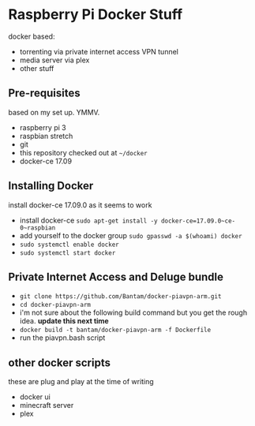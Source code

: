 # Raspberry Pi Docker Stuff

docker based:
- torrenting via private internet access VPN tunnel
- media server via plex
- other stuff

## Pre-requisites

based on my set up. YMMV.

- raspberry pi 3
- raspbian stretch
- git
- this repository checked out at `~/docker`
- docker-ce 17.09

## Installing Docker

install docker-ce 17.09.0 as it seems to work

- install docker-ce `sudo apt-get install -y docker-ce=17.09.0~ce-0~raspbian`
- add yourself to the docker group `sudo gpasswd -a $(whoami) docker`
- `sudo systemctl enable docker`
- `sudo systemctl start docker`

## Private Internet Access and Deluge bundle

- `git clone https://github.com/Bantam/docker-piavpn-arm.git`
- `cd docker-piavpn-arm`
- i'm not sure about the following build command but you get the rough idea. **update this next time**
- `docker build -t bantam/docker-piavpn-arm -f Dockerfile`
- run the piavpn.bash script

## other docker scripts

these are plug and play at the time of writing

- docker ui
- minecraft server
- plex

